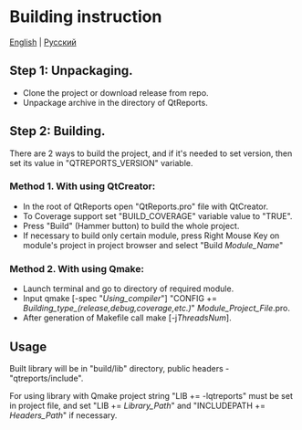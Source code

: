# Building instruction
[English](BUILD.md) | [Русский](BUILD_RU.md)

## Step 1: Unpackaging.

+ Clone the project or download release from repo.
+ Unpackage archive in the directory of QtReports.

## Step 2: Building.
There are 2 ways to build the project, and if it's needed to set version, then set its value in "QTREPORTS_VERSION" variable.

### Method 1. With using QtCreator:
+ In the root of QtReports open "QtReports.pro" file with QtCreator.
+ To Coverage support set "BUILD_COVERAGE" variable value to "TRUE".
+ Press "Build" (Hammer button) to build the whole project.
+ If necessary to build only certain module, press Right Mouse Key on module's project in project browser and select "Build <i>Module_Name</i>"

### Method 2. With using Qmake:
+ Launch terminal and go to directory of required module.
+ Input qmake [-spec "<i>Using_compiler</i>"] "CONFIG += <i>Building_type_(release,debug,coverage,etc.)</i>" <i>Module_Project_File</i>.pro.
+ After generation of Makefile call make [-j<i>ThreadsNum</i>].

## Usage
Built library will be in "build/lib" directory, public headers - "qtreports/include".

For using library with Qmake project string "LIB += -lqtreports" must be set in project file, and set "LIB += <i>Library_Path</i>" and "INCLUDEPATH += <i>Headers_Path</i>" if necessary.